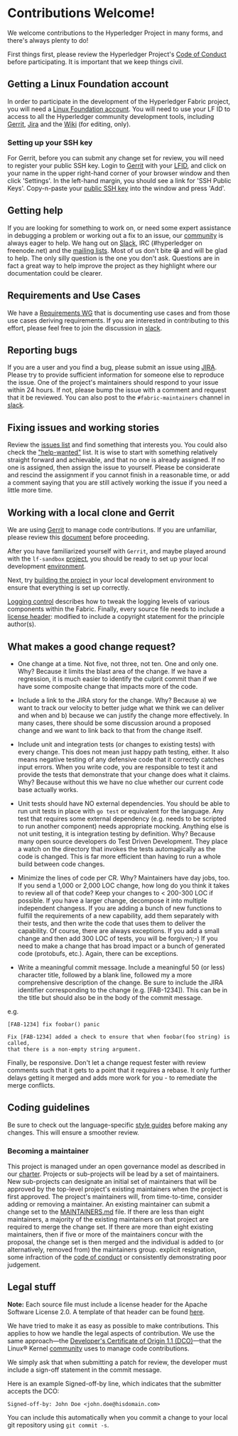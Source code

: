 # Contributions Welcome!

We welcome contributions to the Hyperledger Project in many forms, and
there's always plenty to do!

First things first, please review the Hyperledger Project's [Code of Conduct](https://wiki.hyperledger.org/community/hyperledger-project-code-of-conduct)
before participating. It is important that we keep things civil.

## Getting a Linux Foundation account

In order to participate in the development of the Hyperledger Fabric project,
you will need a [Linux Foundation account](Gerrit/lf-account.md). You will need
to use your LF ID to access to all the Hyperledger community development tools,
including [Gerrit](https://gerrit.hyperledger.org),
[Jira](https://jira.hyperledger.org) and the
[Wiki](https://wiki.hyperledger.org/start) (for editing, only).

### Setting up your SSH key

For Gerrit, before you can submit any change set for review, you will need to
register your public SSH key. Login to [Gerrit](https://gerrit.hyperledger.org)
with your [LFID](Gerrit/lf-account.md), and click on your name in the upper
right-hand corner of your browser window and then click 'Settings'. In the
left-hand margin, you should see a link for 'SSH Public Keys'. Copy-n-paste
your [public SSH key](https://help.github.com/articles/generating-an-ssh-key/)
into the window and press 'Add'.

## Getting help

If you are looking for something to work on, or need some expert assistance in
debugging a problem or working out a fix to an issue, our
[community](https://www.hyperledger.org/community) is always eager to help. We
hang out on [Slack](https://hyperledgerproject.slack.com/), IRC (#hyperledger on
freenode.net) and the [mailing lists](http://lists.hyperledger.org/). Most of us
don't bite :grin: and will be glad to help. The only silly question is the one
you don't ask. Questions are in fact a great way to help improve the project as
they highlight where our documentation could be clearer.

## Requirements and Use Cases

We have a [Requirements
WG](https://wiki.hyperledger.org/groups/requirements/requirements-wg) that is
documenting use cases and from those use cases deriving requirements. If you are
interested in contributing to this effort, please feel free to join the
discussion in
[slack](https://hyperledgerproject.slack.com/messages/requirements/).

## Reporting bugs

If you are a user and you find a bug, please submit an issue using
[JIRA](https://jira.hyperledger.org). Please try to provide
sufficient information for someone else to reproduce the issue. One of the
project's maintainers should respond to your issue within 24 hours. If not,
please bump the issue with a comment and request that it be reviewed. You can
also post to the `#fabric-maintainers` channel in
[slack](https://hyperledgerproject.slack.com/messages/requirements/).

## Fixing issues and working stories

Review the [issues list](https://github.com/hyperledger/fabric/issues) and find
something that interests you. You could also check the
["help-wanted"](https://jira.hyperledger.org/issues/?jql=project%20%3D%20Fabric%20AND%20labels%20%3D%20help-wanted)
list. It is wise to start with something relatively straight forward and
achievable, and that no one is already assigned. If no one is assigned,
then assign the issue to yourself. Please be considerate and rescind the
assignment if you cannot finish in a reasonable time, or add a comment
saying that you are still actively working the issue if you need a little
more time.

## Working with a local clone and Gerrit

We are using [Gerrit](https://gerrit.hyperledger.org/r/#/admin/projects/fabric)
to manage code contributions. If you are unfamiliar, please review this
[document](Gerrit/gerrit.md) before proceeding.

After you have familiarized yourself with `Gerrit`, and maybe played around with
the `lf-sandbox`
[project](https://gerrit.hyperledger.org/r/#/admin/projects/lf-sandbox,branches),
you should be ready to set up your local development
[environment](dev-setup/devenv.md).

Next, try [building the project](dev-setup/build.md) in your local development
environment to ensure that everything is set up correctly.

[Logging control](Setup/logging-control.md) describes how to tweak the logging
levels of various components within the Fabric. Finally, every source file
needs to include a [license header](dev-setup/headers.txt): modified to include
a copyright statement for the principle author(s).
     
## What makes a good change request?

* One change at a time. Not five, not three, not ten. One and only one. Why?
Because it limits the blast area of the change. If we have a regression, it is
much easier to identify the culprit commit than if we have some composite
change that impacts more of the code.

* Include a link to the JIRA story for the change. Why? Because a) we want to
track our velocity to better judge what we think we can deliver and when and b)
because we can justify the change more effectively. In many cases, there
should be some discussion around a proposed change and we want to link back to
that from the change itself.

* Include unit and integration tests (or changes to existing tests) with every
change. This does not mean just happy path testing, either. It also means
negative testing of any defensive code that it correctly catches input errors.
When you write code, you are responsible to test it and provide the tests that
demonstrate that your change does what it claims. Why? Because
without this we have no clue whether our current code base actually works.

* Unit tests should have NO external dependencies. You should be able to run
unit tests in place with `go test` or equivalent for the language. Any test
that requires some external dependency (e.g. needs to be scripted to run another
component) needs appropriate mocking. Anything else is not unit testing, it is
integration testing by definition. Why? Because many open source developers
do Test Driven Development. They place a watch on the directory that invokes
the tests automagically as the code is changed. This is far more efficient
than having to run a whole build between code changes.

* Minimize the lines of code per CR. Why? Maintainers have day jobs, too. If
you send a 1,000 or 2,000 LOC change, how long do you think it takes to review
all of that code? Keep your changes to < 200-300 LOC if possible. If you have a
larger change, decompose it into multiple independent changess. If you are adding
a bunch of new functions to fulfill the requirements of a new capability, add
them separately with their tests, and then write the code that uses them to
deliver the capability. Of course, there are always exceptions. If you add a
small change and then add 300 LOC of tests, you will be forgiven;-)
If you need to make a change that has broad impact or a bunch of generated
code (protobufs, etc.). Again, there can be exceptions.

* Write a meaningful commit message. Include a meaningful 50 (or less) character
title, followed by a blank line, followed my a more comprehensive description
of the change. Be sure to include the JIRA identifier corresponding to the
change (e.g. [FAB-1234]). This can be in the title but should also be in the
body of the commit message.

e.g.
```
[FAB-1234] fix foobar() panic

Fix [FAB-1234] added a check to ensure that when foobar(foo string) is called,
that there is a non-empty string argument.
```

Finally, be responsive. Don't let a change request fester with review comments
such that it gets to a point that it requires a rebase. It only further delays
getting it merged and adds more work for you - to remediate the merge conflicts.

## Coding guidelines

Be sure to check out the language-specific [style guides](Style-guides/go-style.md)
before making any changes. This will ensure a smoother review.

### Becoming a maintainer

This project is managed under an open governance model as described in our
[charter](https://www.hyperledger.org/about/charter). Projects or sub-projects
will be lead by a set of maintainers. New sub-projects can designate an initial
set of maintainers that will be approved by the top-level project's existing
maintainers when the project is first approved. The project's maintainers will,
from time-to-time, consider adding or removing a maintainer. An existing
maintainer can submit a change set to the [MAINTAINERS.md](MAINTAINERS.md) file.
If there are less than eight maintainers, a majority of the existing maintainers
on that project are required to merge the change set. If there are more than
eight existing maintainers, then if five or more of the maintainers concur with
the proposal, the change set is then merged and the individual is added to
(or alternatively, removed from) the maintainers group. explicit resignation,
some infraction of the [code of conduct](https://wiki.hyperledger.org/community/hyperledger-project-code-of-conduct)
or consistently demonstrating poor judgement.

## Legal stuff

**Note:** Each source file must include a license header for the Apache Software
License 2.0. A template of that header can be found [here](https://github.com/hyperledger/fabric/blob/master/docs/dev-setup/headers.txt).

We have tried to make it as easy as possible to make contributions. This
applies to how we handle the legal aspects of contribution. We use the same
approach&mdash;the [Developer's Certificate of Origin 1.1 (DCO)](docs/biz/DCO1.1.txt)&mdash;that
the Linux&reg; Kernel [community](http://elinux.org/Developer_Certificate_Of_Origin)
uses to manage code contributions.

We simply ask that when submitting a patch for review, the developer must include
a sign-off statement in the commit message.

Here is an example Signed-off-by line, which indicates that the submitter
accepts the DCO:

```
Signed-off-by: John Doe <john.doe@hisdomain.com>
```
You can include this automatically when you commit a change to your local git
repository using `git commit -s`.
